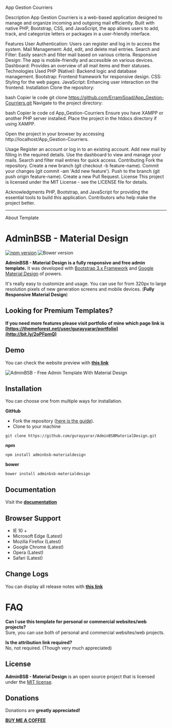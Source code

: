 App Gestion Courriers

Description
App Gestion Courriers is a web-based application designed to manage and organize incoming and outgoing mail efficiently. Built with native PHP, Bootstrap, CSS, and JavaScript, the app allows users to add, track, and categorize letters or packages in a user-friendly interface.

Features
User Authentication: Users can register and log in to access the system.
Mail Management: Add, edit, and delete mail entries.
Search and Filter: Easily search and filter mail based on various criteria.
Responsive Design: The app is mobile-friendly and accessible on various devices.
Dashboard: Provides an overview of all mail items and their statuses.
Technologies Used
PHP (Native): Backend logic and database management.
Bootstrap: Frontend framework for responsive design.
CSS: Styling for the web pages.
JavaScript: Enhancing user interaction on the frontend.
Installation
Clone the repository:

bash
Copier le code
git clone https://github.com/ErramiSoad/App_Gestion-Courriers.git
Navigate to the project directory:

bash
Copier le code
cd App_Gestion-Courriers
Ensure you have XAMPP or another PHP server installed. Place the project in the htdocs directory if using XAMPP.

Open the project in your browser by accessing http://localhost/App_Gestion-Courriers.

Usage
Register an account or log in to an existing account.
Add new mail by filling in the required details.
Use the dashboard to view and manage your mails.
Search and filter mail entries for quick access.
Contributing
Fork the repository.
Create a new branch (git checkout -b feature-name).
Commit your changes (git commit -am 'Add new feature').
Push to the branch (git push origin feature-name).
Create a new Pull Request.
License
This project is licensed under the MIT License - see the LICENSE file for details.

Acknowledgments
PHP, Bootstrap, and JavaScript for providing the essential tools to build this application.
Contributors who help make the project better.

----------------------------------------------------------------------------------------------------------------

About Template 

AdminBSB - Material Design
=======================
[![npm version](https://img.shields.io/npm/v/adminbsb-materialdesign.svg)](https://www.npmjs.com/package/adminbsb-materialdesign)
![Bower version](https://img.shields.io/bower/v/adminbsb-materialdesign.svg)

**AdminBSB - Material Design is a fully responsive and free admin template.** It was developed with [Bootstrap 3.x Framework](http://getbootstrap.com) and [Google Material Design](https://material.google.com) of powers.

It's really easy to customize and usage. You can use for from 320px to large resolution pixels of new generation screens and mobile devices. (**Fully Responsive Material Design**)

Looking for Premium Templates?
----------------
**If you need more features please visit portfolio of mine which page link is [https://themeforest.net/user/gurayyarar/portfolio](http://bit.ly/2oPFpmQ)**

Demo
----------------
You can check the website preview with **[this link](https://gurayyarar.github.io/AdminBSBMaterialDesign/)**  

![AdminBSB - Free Admin Template With Material Design](https://raw.githubusercontent.com/gurayyarar/AdminBSBMaterialDesign/master/images/screenshot.png)

Installation
----------------
You can choose one from multiple ways for installation.

**GitHub**
- Fork the repository ([here is the guide](https://help.github.com/articles/fork-a-repo/)).
- Clone to your machine
```
git clone https://github.com/gurayyarar/AdminBSBMaterialDesign.git
```

**npm**
```
npm install adminbsb-materialdesign
```

**bower**
```
bower install adminbsb-materialdesign
```

Documentation
----------
Visit the **[documentation](https://gurayyarar.github.io/AdminBSBMaterialDesign/documentation/)**

Browser Support
----------
- IE 10 +
- Microsoft Edge (Latest)
- Mozilla Firefox (Latest)
- Google Chrome (Latest)
- Opera (Latest)
- Safari (Latest)

Change Logs
----------
You can display all release notes with **[this link](https://gurayyarar.github.io/AdminBSBMaterialDesign/pages/changelogs.html)**


FAQ
===
**Can I use this template for personal or commercial websites/web projects?**  
Sure, you can use both of personal and commercial websites/web projects.

**Is the attribution link required?**  
No, not required. (Though very much appreciated)

License
----------
**AdminBSB - Material Design** is an open source project that is licensed under the [MIT license](http://opensource.org/licenses/MIT).

Donations
----------
Donations are **greatly appreciated!**

**[BUY ME A COFFEE](http://bit.ly/2yEjtx5)**
